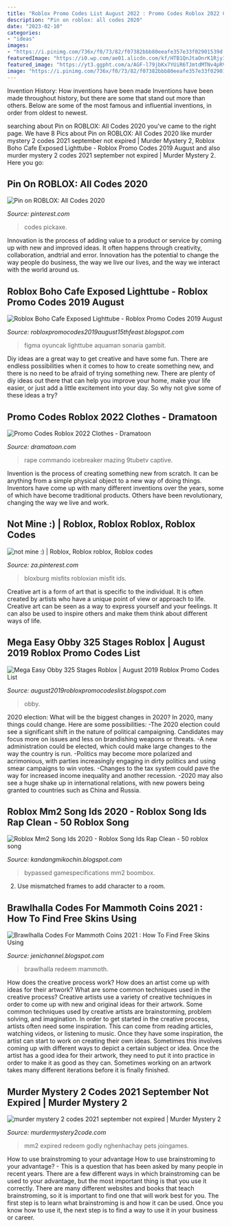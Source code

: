 ```yaml
---
title: "Roblox Promo Codes List August 2022 : Promo Codes Roblox 2022 Clothes"
description: "Pin on roblox: all codes 2020"
date: "2023-02-10"
categories:
- "ideas"
images:
- "https://i.pinimg.com/736x/f0/73/82/f07382bbb80eeafe357e33f02901539d.jpg"
featuredImage: "https://i0.wp.com/ae01.alicdn.com/kf/HTB1QnJtaOnrK1Rjy1Xcq6yeDVXa8/Cartoon-PVC-original-Roblox-Game-Figma-Oyuncak-Mermaid-Action-Toys-Figure-Anime-Toys-Collection-Gift-For.jpg?crop=5,2,900,500&amp;quality=2886"
featured_image: "https://yt3.ggpht.com/a/AGF-l79jbKx7YUiR6TJmtdMTNv4pRVC_L3yxe5_ZgQ=s900-c-k-c0xffffffff-no-rj-mo"
image: "https://i.pinimg.com/736x/f0/73/82/f07382bbb80eeafe357e33f02901539d.jpg"
---
```



Invention History: How inventions have been made
Inventions have been made throughout history, but there are some that stand out more than others. Below are some of the most famous and influential inventions, in order from oldest to newest.

	

		
searching about Pin on ROBLOX: All Codes 2020 you've came to the right page. We have 8 Pics about Pin on ROBLOX: All Codes 2020 like murder mystery 2 codes 2021 september not expired | Murder Mystery 2, Roblox Boho Cafe Exposed Lighttube - Roblox Promo Codes 2019 August and also murder mystery 2 codes 2021 september not expired | Murder Mystery 2. Here you go:
		
    
## Pin On ROBLOX: All Codes 2020

<img loading=lazy src="https://i.pinimg.com/736x/f0/73/82/f07382bbb80eeafe357e33f02901539d.jpg" onerror="this.onerror=null;this.src='https://tse4.mm.bing.net/th?id=OIP.LQh0E67icalJVb6KEFjoggHaD7&amp;pid=15.1';" alt="Pin on ROBLOX: All Codes 2020">

_Source: pinterest.com_

>codes pickaxe. 

	

Innovation is the process of adding value to a product or service by coming up with new and improved ideas. It often happens through creativity, collaboration, andtrial and error. Innovation has the potential to change the way people do business, the way we live our lives, and the way we interact with the world around us.

    
## Roblox Boho Cafe Exposed Lighttube - Roblox Promo Codes 2019 August

<img loading=lazy src="https://i0.wp.com/ae01.alicdn.com/kf/HTB1QnJtaOnrK1Rjy1Xcq6yeDVXa8/Cartoon-PVC-original-Roblox-Game-Figma-Oyuncak-Mermaid-Action-Toys-Figure-Anime-Toys-Collection-Gift-For.jpg?crop=5,2,900,500&amp;quality=2886" onerror="this.onerror=null;this.src='https://tse4.mm.bing.net/th?id=OIP.pnJ-VnNNjxWQiPZw09d-0wHaHa&amp;pid=15.1';" alt="Roblox Boho Cafe Exposed Lighttube - Roblox Promo Codes 2019 August">

_Source: robloxpromocodes2019august15thfeast.blogspot.com_

>figma oyuncak lighttube aquaman sonaria gambit. 

	

Diy ideas are a great way to get creative and have some fun. There are endless possibilities when it comes to how to create something new, and there is no need to be afraid of trying something new. There are plenty of diy ideas out there that can help you improve your home, make your life easier, or just add a little excitement into your day. So why not give some of these ideas a try?

    
## Promo Codes Roblox 2022 Clothes - Dramatoon

<img loading=lazy src="https://i.ytimg.com/vi/qXACQQmO_ns/maxresdefault.jpg" onerror="this.onerror=null;this.src='https://tse4.mm.bing.net/th?id=OIP.uL6_rUbRXD2byQ2F9S0hugHaEK&amp;pid=15.1';" alt="Promo Codes Roblox 2022 Clothes - Dramatoon">

_Source: dramatoon.com_

>rape commando icebreaker mazing 9tubetv captive. 

	

Invention is the process of creating something new from scratch. It can be anything from a simple physical object to a new way of doing things. Inventors have come up with many different inventions over the years, some of which have become traditional products. Others have been revolutionary, changing the way we live and work.

    
## Not Mine :) | Roblox, Roblox Roblox, Roblox Codes

<img loading=lazy src="https://i.pinimg.com/736x/b8/99/65/b89965bb1e5dfde27c20d8b496a45c92.jpg" onerror="this.onerror=null;this.src='https://tse1.mm.bing.net/th?id=OIP.yTln17PWSEWpMFqri7QuFgHaIg&amp;pid=15.1';" alt="not mine :) | Roblox, Roblox roblox, Roblox codes">

_Source: za.pinterest.com_

>bloxburg misfits robloxian misfit ids. 

	

Creative art is a form of art that is specific to the individual. It is often created by artists who have a unique point of view or approach to life. Creative art can be seen as a way to express yourself and your feelings. It can also be used to inspire others and make them think about different ways of life.

    
## Mega Easy Obby 325 Stages Roblox | August 2019 Roblox Promo Codes List

<img loading=lazy src="https://yt3.ggpht.com/a/AGF-l79jbKx7YUiR6TJmtdMTNv4pRVC_L3yxe5_ZgQ=s900-c-k-c0xffffffff-no-rj-mo" onerror="this.onerror=null;this.src='https://tse1.mm.bing.net/th?id=OIP.M25_uY3hmeh18n9sb3sEjAHaHa&amp;pid=15.1';" alt="Mega Easy Obby 325 Stages Roblox | August 2019 Roblox Promo Codes List">

_Source: august2019robloxpromocodeslist.blogspot.com_

>obby. 

	

2020 election: What will be the biggest changes in 2020?
In 2020, many things could change. Here are some possibilities:
-The 2020 election could see a significant shift in the nature of political campaigning. Candidates may focus more on issues and less on brandishing weapons or threats. 
-A new administration could be elected, which could make large changes to the way the country is run. 
-Politics may become more polarized and acrimonious, with parties increasingly engaging in dirty politics and using smear campaigns to win votes. 
-Changes to the tax system could pave the way for increased income inequality and another recession. 
-2020 may also see a huge shake up in international relations, with new powers being granted to countries such as China and Russia.

    
## Roblox Mm2 Song Ids 2020 - Roblox Song Ids Rap Clean - 50 Roblox Song

<img loading=lazy src="https://lh6.googleusercontent.com/proxy/ofeBnuI2OprHrAKQBKAWgMzemsg9h5p6UHQtAbKkWovPbZ9Hgz40xEPhwz_UreP7FLWz7y4bv7JWlAgNOPNdRD7UIqIdPj1BJ9HBl-K1BBkThommipyU8Y8gUW8Q6EUO8s05O5-F-JLuezlzz05YKvUCewqbdlvbUFsGTP_pkl6ALmE5s636ikarOQ-27clsoA74fehr35h3gU5UEJbsZSBoayIsXtH9eHfB2F01lKE=w1200-h630-p-k-no-nu" onerror="this.onerror=null;this.src='https://tse3.mm.bing.net/th?id=OIP.PtrHuU2CT9vTcQprqYdHvAHaEK&amp;pid=15.1';" alt="Roblox Mm2 Song Ids 2020 - Roblox Song Ids Rap Clean - 50 roblox song">

_Source: kandangmikochin.blogspot.com_

>bypassed gamespecifications mm2 boombox. 

	

2. Use mismatched frames to add character to a room.

    
## Brawlhalla Codes For Mammoth Coins 2021 : How To Find Free Skins Using

<img loading=lazy src="https://i.ytimg.com/vi/yGbhGHPoucY/maxresdefault.jpg" onerror="this.onerror=null;this.src='https://tse4.mm.bing.net/th?id=OIP.FiZPafJcWecGMOIKab3IsAHaEK&amp;pid=15.1';" alt="Brawlhalla Codes For Mammoth Coins 2021 : How To Find Free Skins Using">

_Source: jenichannel.blogspot.com_

>brawlhalla redeem mammoth. 

	

How does the creative process work? How does an artist come up with ideas for their artwork? What are some common techniques used in the creative process?
Creative artists use a variety of creative techniques in order to come up with new and original ideas for their artwork. Some common techniques used by creative artists are brainstorming, problem solving, and imagination. In order to get started in the creative process, artists often need some inspiration. This can come from reading articles, watching videos, or listening to music. Once they have some inspiration, the artist can start to work on creating their own ideas. Sometimes this involves coming up with different ways to depict a certain subject or idea. Once the artist has a good idea for their artwork, they need to put it into practice in order to make it as good as they can. Sometimes working on an artwork takes many different iterations before it is finally finished.

    
## Murder Mystery 2 Codes 2021 September Not Expired | Murder Mystery 2

<img loading=lazy src="https://murdermystery2code.com/wp-content/uploads/2021/11/murder-mystery-2-new-codes-2021.jpg" onerror="this.onerror=null;this.src='https://tse3.mm.bing.net/th?id=OIP.nEOUQD5ThWuWlDa4Wb5mywHaEK&amp;pid=15.1';" alt="murder mystery 2 codes 2021 september not expired | Murder Mystery 2">

_Source: murdermystery2code.com_

>mm2 expired redeem godly nghenhachay pets joingames. 

	

How to use brainstroming to your advantage
How to use brainstroming to your advantage? - This is a question that has been asked by many people in recent years. There are a few different ways in which brainstroming can be used to your advantage, but the most important thing is that you use it correctly. There are many different websites and books that teach brainstroming, so it is important to find one that will work best for you. The first step is to learn what brainstroming is and how it can be used. Once you know how to use it, the next step is to find a way to use it in your business or career.

